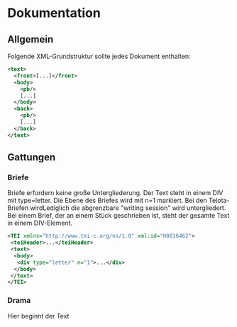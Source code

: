 # Dokumentation


## Allgemein


Folgende XML-Grundstruktur sollte jedes Dokument enthalten:

``` xml
<text>
  <front>[...]</front>
  <body>
    <pb/>
    [...]
  </body>
  <back>
    <pb/>
    [...]
  </back>
</text>
```


## Gattungen


### Briefe


Briefe erfordern keine große Untergliederung. Der Text steht in einem DIV mit type=letter. Die Ebene des Briefes wird mit n=1 markiert. Bei den Telota-Briefen wirdLediglich die abgrenzbare "writing session" wird untergliedert. Bei einem Brief, der an einem Stück geschrieben ist, steht der gesamte Text in einem DIV-Element.

``` xml
<TEI xmlns="http://www.tei-c.org/ns/1.0" xml:id="H0016462">
 <teiHeader>...</teiHeader>
 <text>
  <body>
   <div type="letter" n="1">...</div>
  </body>
 </text>
</TEI>
```


### Drama


Hier beginnt der Text